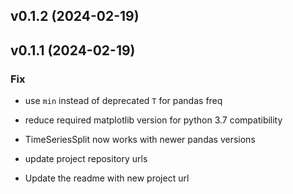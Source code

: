## v0.1.2 (2024-02-19)

## v0.1.1 (2024-02-19)

### Fix

- use `min` instead of deprecated `T` for pandas freq
- reduce required matplotlib version for python 3.7 compatibility
- TimeSeriesSplit now works with newer pandas versions


- update project repository urls
- Update the readme with new project url
